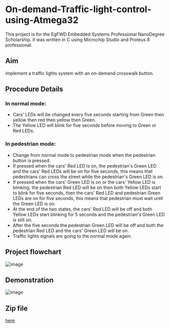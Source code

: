 # On-demand-Traffic-light-control-using-Atmega32
This project is for the EgFWD Embedded Systems Professional NanoDegree Scholarship. it was written in C using Microchip Studio and Proteus 8 professional.
## Aim
implement a traffic lights system with an on-demand crosswalk button.
## Procedure Details
### In normal mode:
- Cars' LEDs will be changed every five seconds starting from Green then yellow then red then yellow then Green.
- The Yellow LED will blink for five seconds before moving to Green or Red LEDs.
### In pedestrian mode:
- Change from normal mode to pedestrian mode when the pedestrian button is pressed.
- If pressed when the cars' Red LED is on, the pedestrian's Green LED and the cars' Red LEDs will be on for five seconds, this means that pedestrians can cross the street while the pedestrian's Green LED is on.
- If pressed when the cars' Green LED is on or the cars' Yellow LED is blinking, the pedestrian Red LED will be on then both Yellow LEDs start to blink for five seconds, then the cars' Red LED and pedestrian Green LEDs are on for five seconds, this means that pedestrian must wait until the Green LED is on.
- At the end of the two states, the cars' Red LED will be off and both Yellow LEDs start blinking for 5 seconds and the pedestrian's Green LED is still on.
- After the five seconds the pedestrian Green LED will be off and both the pedestrian Red LED and the cars' Green LED will be on.
- Traffic lights signals are going to the normal mode again.
## Project flowchart
![image](https://user-images.githubusercontent.com/104006521/187073420-ae479711-81ac-45de-877e-b852d0e83d45.png)
## Demonstration
![image](https://user-images.githubusercontent.com/104006521/189163262-51740bd8-f099-4609-91a6-f7091f1ade6c.png)
## Zip file 
[here](https://drive.google.com/file/d/1WsdtbdK5yDBTqDW3TDJmWxMp75G41XCO/view?usp=sharing)
